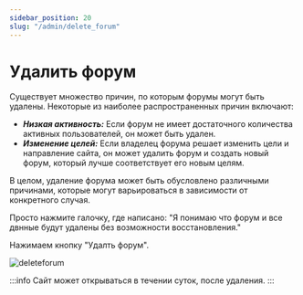 ```yaml
---
sidebar_position: 20
slug: "/admin/delete_forum"
---
```


# Удалить форум

Существует множество причин, по которым форумы могут быть удалены. Некоторые из наиболее распространенных причин включают:

- **_Низкая активность:_** Если форум не имеет достаточного количества активных пользователей, он может быть удален.
- **_Изменение целей:_** Если владелец форума решает изменить цели и направление сайта, он может удалить форум и создать новый форум, который лучше соответствует его новым целям.

В целом, удаление форума может быть обусловлено различными причинами, которые могут варьироваться в зависимости от конкретного случая.

Просто нажмите галочку, где написано: "Я понимаю что форум и все двнные будут удалены без возможности восстановления."

Нажимаем кнопку "Удалть форум".

![deleteforum](/img/deleteforum.png)

:::info
Сайт может открываться в течении суток, после удаления.
:::
